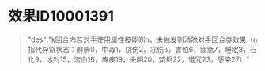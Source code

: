 # 效果ID10001391
> "des":"k回合内若对手使用属性技能则n，未触发则消除对手回合类效果（n指代异常状态：麻痹0，中毒1，烧伤2，冻伤5，害怕6，疲惫7，睡眠8，石化9，冰封15，流血16，瘫痪19，失明20，焚烬22，诅咒23，感染27）"
